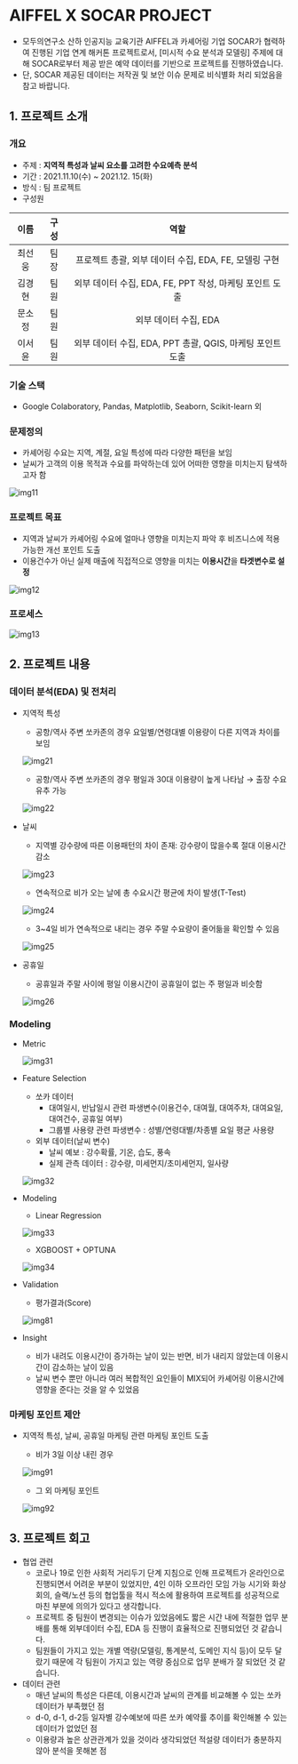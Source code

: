 # AIFFEL X SOCAR PROJECT
- 모두의연구소 산하 인공지능 교육기관 AIFFEL과 카셰어링 기업 SOCAR가 협력하여 진행된 기업 연계 해커톤 프로젝트로서, [미시적 수요 분석과 모델링] 주제에 대해 SOCAR로부터 제공 받은 예약 데이터를 기반으로 프로젝트를 진행하였습니다. 
- 단, SOCAR 제공된 데이터는 저작권 및 보안 이슈 문제로 비식별화 처리 되었음을 참고 바랍니다.  


## 1. 프로젝트 소개
### 개요
- 주제 : **지역적 특성과 날씨 요소를 고려한 수요예측 분석**  
- 기간 : 2021.11.10(수)  ~ 2021.12. 15(화)  
- 방식 : 팀 프로젝트  
- 구성원 

| 이름   |  구성   |                      역할                  |
| :----: | :----: |  :---------------------------------------: | 
| 최선웅   |  팀장   | 프로젝트 총괄, 외부 데이터 수집, EDA, FE, 모델링 구현   | 
| 김경현  |  팀원   | 외부 데이터 수집, EDA, FE, PPT 작성, 마케팅 포인트 도출   | 
| 문소정  |  팀원   | 외부 데이터 수집, EDA  | 
| 이서윤  |  팀원   | 외부 데이터 수집, EDA, PPT 총괄, QGIS, 마케팅 포인트 도출 | 

### 기술 스택
- Google Colaboratory, Pandas, Matplotlib, Seaborn, Scikit-learn 외

### 문제정의
- 카셰어링 수요는 지역, 계절, 요일 특성에 따라 다양한 패턴을 보임
- 날씨가 고객의 이용 목적과 수요를 파악하는데 있어 어떠한 영향을 미치는지 탐색하고자 함  

![img11](https://user-images.githubusercontent.com/83560273/147148093-f696549f-4e7b-48df-9152-0e3ece20b124.JPG)

### 프로젝트 목표
- 지역과 날씨가 카셰어링 수요에 얼마나 영향을 미치는지 파악 후 비즈니스에 적용 가능한 개선 포인트 도출
- 이용건수가 아닌 실제 매출에 직접적으로 영향을 미치는 **이용시간**을 **타겟변수로 설정**

![img12](https://user-images.githubusercontent.com/83560273/147148095-2d7602d8-177e-4af4-8a2c-5617191d0876.JPG)

### 프로세스

![img13](https://user-images.githubusercontent.com/83560273/147153888-1901f71e-e42b-446d-9e7c-9ccc9845d501.JPG)

## 2. 프로젝트 내용

### 데이터 분석(EDA) 및 전처리
- 지역적 특성
  - 공항/역사 주변 쏘카존의 경우 요일별/연령대별 이용량이 다른 지역과 차이를 보임
  
  ![img21](https://user-images.githubusercontent.com/83560273/147155809-e0459f21-5529-4aa6-9607-ca113ca37577.JPG)
  
  - 공항/역사 주변 쏘카존의 경우 평일과 30대 이용량이 높게 나타남 → 출장 수요 유추 가능
  
  ![img22](https://user-images.githubusercontent.com/83560273/147155796-85eace0b-4c8f-47ba-8d36-e9a5dd30869b.JPG)
  
- 날씨
  - 지역별 강수량에 따른 이용패턴의 차이 존재: 강수량이 많을수록 절대 이용시간 감소
  
  ![img23](https://user-images.githubusercontent.com/83560273/147155799-57b043b3-2302-4319-8402-957a3ff13005.JPG)
  
  - 연속적으로 비가 오는 날에 총 수요시간 평균에 차이 발생(T-Test)
  
  ![img24](https://user-images.githubusercontent.com/83560273/147155801-f952bf45-3bf7-4b15-98b4-0f4a26da42d6.JPG)
  
  - 3~4일 비가 연속적으로 내리는 경우 주말 수요량이 줄어듦을 확인할 수 있음
  
  ![img25](https://user-images.githubusercontent.com/83560273/147155802-b1afa858-f18b-47b1-8ec7-1d7b9f7c39c4.JPG)
    
    
- 공휴일
  - 공휴일과 주말 사이에 평일 이용시간이 공휴일이 없는 주 평일과 비슷함
  
  ![img26](https://user-images.githubusercontent.com/83560273/147155806-c454261d-82e1-4139-a943-474e44941b37.JPG)
  
### Modeling
- Metric
  
  ![img31](https://user-images.githubusercontent.com/83560273/147156733-21d954e4-ce76-4490-bada-0629c9193c58.JPG)

- Feature Selection
  - 쏘카 데이터
    - 대여일시, 반납일시 관련 파생변수(이용건수, 대여월, 대여주차, 대여요일, 대여건수, 공휴일 여부)  
    - 그룹별 사용량 관련 파생변수 : 성별/연령대별/차종별 요일 평균 사용량
  - 외부 데이터(날씨 변수)
    - 날씨 예보 : 강수확률, 기온, 습도, 풍속
    - 실제 관측 데이터 : 강수량, 미세먼지/초미세먼지, 일사량
  
  ![img32](https://user-images.githubusercontent.com/83560273/147156741-121d8c7c-ae36-48d0-9755-18d141fd8b77.JPG)
  
- Modeling
  - Linear Regression
  
  ![img33](https://user-images.githubusercontent.com/83560273/147156855-c4fc8b71-8fd1-434d-8677-ee192cf1b987.JPG)
  
  - XGBOOST + OPTUNA
  
  ![img34](https://user-images.githubusercontent.com/83560273/147156756-dd4b7d39-f0c5-487f-a356-2e117552006e.JPG)
  
- Validation
  - 평가결과(Score)
  
  ![img81](https://user-images.githubusercontent.com/83560273/147153836-ef96436d-3483-43e8-9698-78c7e3c61cde.JPG)

- Insight
  - 비가 내려도 이용시간이 증가하는 날이 있는 반면, 비가 내리지 않았는데 이용시간이 감소하는 날이 있음   
  - 날씨 변수 뿐만 아니라 여러 복합적인 요인들이 MIX되어 카셰어링 이용시간에 영향을 준다는 것을 알 수 있었음

  
### 마케팅 포인트 제안
- 지역적 특성, 날씨, 공휴일 마케팅 관련 마케팅 포인트 도출
  - 비가 3일 이상 내린 경우
  
  ![img91](https://user-images.githubusercontent.com/83560273/147151499-fcc2aace-073a-4000-aef4-e4db7874929e.JPG)
  - 그 외 마케팅 포인트
  
  ![img92](https://user-images.githubusercontent.com/83560273/147151504-7696a03c-33a3-4f6a-9e1a-2c956ddf059b.JPG)

## 3. 프로젝트 회고
- 협업 관련
  - 코로나 19로 인한 사회적 거리두기 단계 지침으로 인해 프로젝트가 온라인으로 진행되면서 어려운 부분이 있었지만, 4인 이하 오프라인 모임 가능 시기와 화상회의, 슬랙/노션 등의 협업툴을 적시 적소에 활용하여 프로젝트를 성공적으로 마친 부분에 의의가 있다고 생각합니다.
  - 프로젝트 중 팀원이 변경되는 이슈가 있었음에도 짧은 시간 내에 적절한 업무 분배를 통해 외부데이터 수집, EDA 등 진행이 효율적으로 진행되었던 것 같습니다. 
  - 팀원들이 가지고 있는 개별 역량(모델링, 통계분석, 도메인 지식 등)이 모두 달랐기 때문에 각 팀원이 가지고 있는 역량 중심으로 업무 분배가 잘 되었던 것 같습니다.
- 데이터 관련
  - 매년 날씨의 특성은 다른데, 이용시간과 날씨의 관계를 비교해볼 수 있는 쏘카 데이터가 부족했던 점
  - d-0, d-1, d-2등 일자별 강수예보에 따른 쏘카 예약률 추이를 확인해볼 수 있는 데이터가 없었던 점
  - 이용량과 높은 상관관계가 있을 것이라 생각되었던 적설량 데이터가 충분하지 않아 분석을 못해본 점
